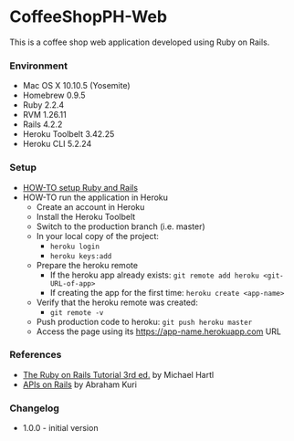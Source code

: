 # CoffeeShopPH-Web #

This is a coffee shop web application developed using Ruby on Rails.

### Environment ###

* Mac OS X 10.10.5 (Yosemite)
* Homebrew 0.9.5
* Ruby 2.2.4
* RVM 1.26.11
* Rails 4.2.2
* Heroku Toolbelt 3.42.25
* Heroku CLI 5.2.24

### Setup ###

* [HOW-TO setup Ruby and Rails](http://guides.rubyonrails.org/getting_started.html)
* HOW-TO run the application in Heroku
    * Create an account in Heroku
    * Install the Heroku Toolbelt
    * Switch to the production branch (i.e. master)
    * In your local copy of the project:
        * ```heroku login```
        * ```heroku keys:add```
    * Prepare the heroku remote
        * If the heroku app already exists: ```git remote add heroku <git-URL-of-app>```
        * If creating the app for the first time: ```heroku create <app-name>```
    * Verify that the heroku remote was created:
        * ```git remote -v```
    * Push production code to heroku: ```git push heroku master```
    * Access the page using its https://app-name.herokuapp.com URL

### References ###

* [The Ruby on Rails Tutorial 3rd ed.](https://www.goodreads.com/book/show/25126104-the-ruby-on-rails-tutorial-3rd-ed) by Michael Hartl
* [APIs on Rails](https://www.goodreads.com/book/show/25615784-apis-on-rails) by Abraham Kuri

### Changelog ###

* 1.0.0 - initial version
